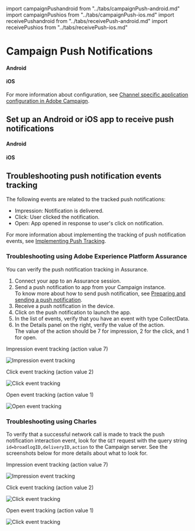 import campaignPushandroid from "../tabs/campaignPush-android.md"
import campaignPushios from "../tabs/campaignPush-ios.md"
import receivePushandroid from "../tabs/receivePush-android.md"
import receivePushios from "../tabs/receivePush-ios.md"

# Campaign Push Notifications

<TabsBlock orientation="horizontal" slots="heading, content" repeat="2"/>

#### Android

<campaignPushandroid/>

#### iOS

<campaignPushios/>

For more information about configuration, see [Channel specific application configuration in Adobe Campaign](https://experienceleague.adobe.com/docs/campaign-standard/using/administrating/configuring-channels/configuring-a-mobile-application.html?lang=en).

## Set up an Android or iOS app to receive push notifications

<TabsBlock orientation="horizontal" slots="heading, content" repeat="2"/>

#### Android

<receivePushandroid/>

#### iOS

<receivePushios/>

## Troubleshooting push notification events tracking

The following events are related to the tracked push notifications:

- Impression: Notification is delivered.
- Click: User clicked the notification.
- Open: App opened in response to user's click on notification.

For more information about implementing the tracking of push notification events, see [Implementing Push Tracking](https://experienceleague.adobe.com/docs/campaign-standard/using/administrating/configuring-mobile/push-tracking.html?lang=en).

### Troubleshooting using Adobe Experience Platform Assurance

You can verify the push notification tracking in Assurance.

1. Connect your app to an Assurance session.
1. Send a push notification to app from your Campaign instance.<br/>To know more about how to send push notification, see [Preparing and sending a push notification](https://experienceleague.adobe.com/docs/campaign-standard/using/communication-channels/push-notifications/preparing-and-sending-a-push-notification.html?lang=en).
1. Receive a push notification in the device.
1. Click on the push notification to launch the app.
1. In the list of events, verify that you have an event with type CollectData.
1. In the Details panel on the right, verify the value of the action.<br/>
The value of the action should be 7 for impression, 2 for the click, and 1 for open. 

Impression event tracking (action value 7)

![Impression event tracking](../images/push-notifications/push_tracking_impression.png)

Click event tracking (action value 2)

![Click event tracking](../images/push-notifications/push_tracking_click.png)

Open event tracking (action value 1)

![Open event tracking](../images/push-notifications/push_tracking_open.png)

### Troubleshooting using Charles

To verify that a successful network call is made to track the push notification interaction event, look for the `GET` request with the query string `id=broadlogID,deliveryID,action` to the Campaign server. See the screenshots below for more details about what to look for.

Impression event tracking (action value 7)

![Impression event tracking](../images/push-notifications/tracking_impression.png)

Click event tracking (action value 2)

![Click event tracking](../images/push-notifications/tracking_click.png)

Open event tracking (action value 1)

![Click event tracking](../images/push-notifications/tracking_open.png)
